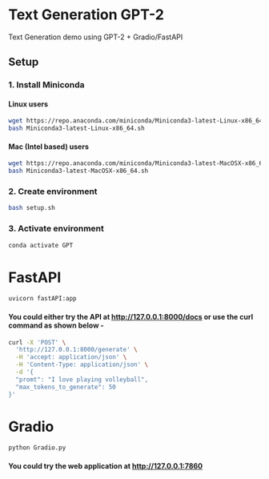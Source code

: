# Text Generation GPT-2
Text Generation demo using GPT-2 + Gradio/FastAPI

## Setup
### 1. Install Miniconda 
#### Linux users
``` bash
wget https://repo.anaconda.com/miniconda/Miniconda3-latest-Linux-x86_64.sh
bash Miniconda3-latest-Linux-x86_64.sh
```

#### Mac (Intel based) users
``` bash
wget https://repo.anaconda.com/miniconda/Miniconda3-latest-MacOSX-x86_64.sh
bash Miniconda3-latest-MacOSX-x86_64.sh
```

### 2. Create environment
``` bash
bash setup.sh
```

### 3. Activate environment
``` bash
conda activate GPT
```

# FastAPI

``` bash
uvicorn fastAPI:app 
```
#### You could either try the API at <ins>http://127.0.0.1:8000/docs</ins> or use the curl command as shown below -
```bash
curl -X 'POST' \
  'http://127.0.0.1:8000/generate' \
  -H 'accept: application/json' \
  -H 'Content-Type: application/json' \
  -d '{
  "promt": "I love playing volleyball",
  "max_tokens_to_generate": 50
}'
```

# Gradio

``` bash
python Gradio.py
```
#### You could try the web application at <ins>http://127.0.0.1:7860</ins>
